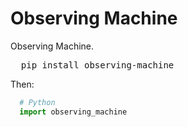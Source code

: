 # Observing Machine
Observing Machine.
<pre>
  pip install observing-machine
</pre>
Then:
```Python
  # Python
  import observing_machine
```